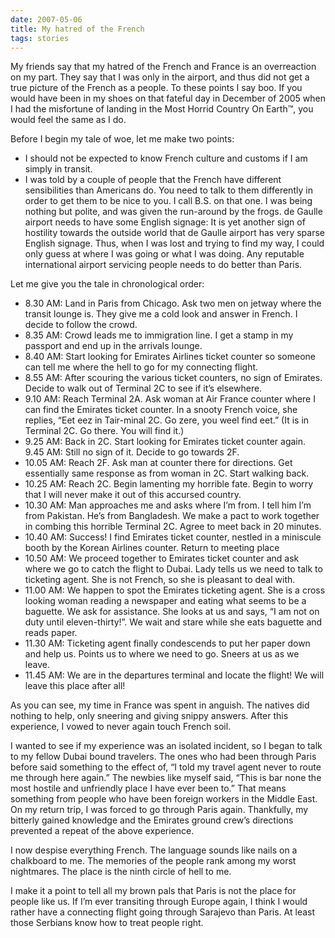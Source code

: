```yaml
---
date: 2007-05-06
title: My hatred of the French
tags: stories
---
```


My friends say that my hatred of the French and France is an overreaction on my part. They say that I was only in the airport, and thus did not get a true picture of the French as a people. To these points I say boo. If you would have been in my shoes on that fateful day in December of 2005 when I had the misfortune of landing in the Most Horrid Country On Earth™, you would feel the same as I do.

Before I begin my tale of woe, let me make two points:

- I should not be expected to know French culture and customs if I am simply in transit.
- I was told by a couple of people that the French have different sensibilities than Americans do. You need to talk to them differently in order to get them to be nice to you. I call B.S. on that one. I was being nothing but polite, and was given the run-around by the frogs.
de Gaulle airport needs to have some English signage: It is yet another sign of hostility towards the outside world that de Gaulle airport has very sparse English signage. Thus, when I was lost and trying to find my way, I could only guess at where I was going or what I was doing. Any reputable international airport servicing people needs to do better than Paris.

Let me give you the tale in chronological order:

- 8.30 AM: Land in Paris from Chicago. Ask two men on jetway where the transit lounge is. They give me a cold look and answer in French. I decide to follow the crowd.
- 8.35 AM: Crowd leads me to immigration line. I get a stamp in my passport and end up in the arrivals lounge.
- 8.40 AM: Start looking for Emirates Airlines ticket counter so someone can tell me where the hell to go for my connecting flight.
- 8.55 AM: After scouring the various ticket counters, no sign of Emirates. Decide to walk out of Terminal 2C to see if it’s elsewhere.
- 9.10 AM: Reach Terminal 2A. Ask woman at Air France counter where I can find the Emirates ticket counter. In a snooty French voice, she replies, “Eet eez in Tair-minal 2C. Go zere, you weel find eet.” (It is in Terminal 2C. Go there. You will find it.)
- 9.25 AM: Back in 2C. Start looking for Emirates ticket counter again. 9.45 AM: Still no sign of it. Decide to go towards 2F.
- 10.05 AM: Reach 2F. Ask man at counter there for directions. Get essentially same response as from woman in 2C. Start walking back.
- 10.25 AM: Reach 2C. Begin lamenting my horrible fate. Begin to worry that I will never make it out of this accursed country.
- 10.30 AM: Man approaches me and asks where I’m from. I tell him I’m from Pakistan. He’s from Bangladesh. We make a pact to work together in combing this horrible Terminal 2C. Agree to meet back in 20 minutes.
- 10.40 AM: Success! I find Emirates ticket counter, nestled in a miniscule booth by the Korean Airlines counter. Return to meeting place
- 10.50 AM: We proceed together to Emirates ticket counter and ask where we go to catch the flight to Dubai. Lady tells us we need to talk to ticketing agent. She is not French, so she is pleasant to deal with.
- 11.00 AM: We happen to spot the Emirates ticketing agent. She is a cross looking woman reading a newspaper and eating what seems to be a baguette. We ask for assistance. She looks at us and says, “I am not on duty until eleven-thirty!”. We wait and stare while she eats baguette and reads paper.
- 11.30 AM: Ticketing agent finally condescends to put her paper down and help us. Points us to where we need to go. Sneers at us as we leave.
- 11.45 AM: We are in the departures terminal and locate the flight! We will leave this place after all!

As you can see, my time in France was spent in anguish. The natives did nothing to help, only sneering and giving snippy answers. After this experience, I vowed to never again touch French soil.

I wanted to see if my experience was an isolated incident, so I began to talk to my fellow Dubai bound travelers. The ones who had been through Paris before said something to the effect of, “I told my travel agent never to route me through here again.” The newbies like myself said, “This is bar none the most hostile and unfriendly place I have ever been to.” That means something from people who have been foreign workers in the Middle East.
On my return trip, I was forced to go through Paris again. Thankfully, my bitterly gained knowledge and the Emirates ground crew’s directions prevented a repeat of the above experience.

I now despise everything French. The language sounds like nails on a chalkboard to me. The memories of the people rank among my worst nightmares. The place is the ninth circle of hell to me.

I make it a point to tell all my brown pals that Paris is not the place for people like us. If I’m ever transiting through Europe again, I think I would rather have a connecting flight going through Sarajevo than Paris. At least those Serbians know how to treat people right.